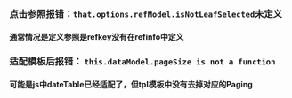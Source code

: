 ### 点击参照报错：```that.options.refModel.isNotLeafSelected```未定义
#### 通常情况是定义参照是refkey没有在refinfo中定义
### 适配模板后报错： ```this.dataModel.pageSize is not a function```
#### 可能是js中dateTable已经适配了，但tpl模板中没有去掉对应的Paging
